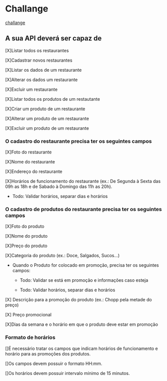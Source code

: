 # Challange

[challange](https://github.com/goomerdev/job-dev-backend-interview)

## A sua API deverá ser capaz de

[X]Listar todos os restaurantes

[X]Cadastrar novos restaurantes

[X]Listar os dados de um restaurante

[X]Alterar os dados um restaurante

[X]Excluir um restaurante

[X]Listar todos os produtos de um restautante

[X]Criar um produto de um restaurante

[X]Alterar um produto de um restaurante

[X]Excluir um produto de um restaurante

### O cadastro do restaurante precisa ter os seguintes campos

[X]Foto do restaurante

[X]Nome do restaurante

[X]Endereço do restaurante

[X]Horários de funcionamento do restaurante (ex.: De Segunda à Sexta das 09h as 18h e de Sabado à Domingo das 11h as 20h).

- Todo: Validar horários, separar dias e horários

### O cadastro de produtos do restaurante precisa ter os seguintes campos

[X]Foto do produto

[X]Nome do produto

[X]Preço do produto

[X]Categoria do produto (ex.: Doce, Salgados, Sucos...)

- Quando o Produto for colocado em promoção, precisa ter os seguintes campos:

  - Todo: Validar se está em promoção e informações caso esteja

  - Todo: Validar horários, separar dias e horários

[X] Descrição para a promoção do produto (ex.: Chopp pela metade do preço)

[X] Preço promocional

[X]Dias da semana e o horário em que o produto deve estar em promoção

### Formato de horários

[]É necessário tratar os campos que indicam horários de funcionamento e horário para as promoções dos produtos.

[]Os campos devem possuir o formato HH:mm.

[]Os horários devem possuir intervalo mínimo de 15 minutos.
